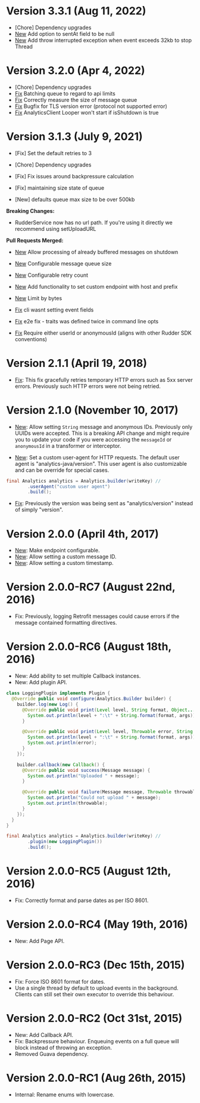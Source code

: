 # Version 3.3.1 (Aug 11, 2022)
- [Chore] Dependency upgrades
- [New](https://github.com/segmentio/analytics-java/pull/345) Add option to sentAt field to be null
- [New](https://github.com/segmentio/analytics-java/pull/349) Add throw interrupted exception when event exceeds 32kb to stop Thread

# Version 3.2.0 (Apr 4, 2022)
- [Chore] Dependency upgrades
- [Fix](https://github.com/segmentio/analytics-java/pull/264) Batching queue to regard to api limits
- [Fix](https://github.com/segmentio/analytics-java/pull/298) Correctly measure the size of message queue
- [Fix](https://github.com/segmentio/analytics-java/pull/304) Bugfix for TLS version error (protocol not supported error)
- [Fix](https://github.com/segmentio/analytics-java/pull/305) AnalyticsClient Looper won't start if isShutdown is true

# Version 3.1.3 (July 9, 2021)

- [Fix] Set the default retries to 3
- [Chore] Dependency upgrades


- [Fix] Fix issues around backpressure calculation

- [Fix] maintaining size state of queue

- [New] defaults queue max size to be over 500kb

**Breaking Changes:**

- RudderService now has no url path. If you're using it directly we recommend using setUploadURL

**Pull Requests Merged:**

- [New](https://github.com/rudderio/analytics-java/pull/192) Allow processing of already buffered messages on shutdown
- [New](https://github.com/rudderio/analytics-java/pull/190) Configurable message queue size
- [New](https://github.com/rudderio/analytics-java/pull/189) Configurable retry count
- [New](https://github.com/rudderio/analytics-java/pull/183) Add functionality to set custom endpoint with host and prefix
- [New](https://github.com/rudderio/analytics-java/pull/178) Limit by bytes

- [Fix](https://github.com/rudderio/analytics-java/pull/223) cli wasnt setting event fields
- [Fix](https://github.com/rudderio/analytics-java/pull/222) e2e fix - traits was defined twice in command line opts
- [Fix](https://github.com/rudderio/analytics-java/pull/221) Require either userId or anonymousId \(aligns with other Rudder SDK conventions\)

# Version 2.1.1 (April 19, 2018)

- [Fix](https://github.com/rudderio/analytics-java/pull/117): This fix gracefully retries temporary HTTP errors such as 5xx server errors. Previously such HTTP errors were not being retried.

# Version 2.1.0 (November 10, 2017)

- [New](https://github.com/rudderio/analytics-java/pull/113): Allow setting `String` message and anonymous IDs. Previously only UUIDs were accepted. This is a breaking API change and might require you to update your code if you were accessing the `messageId` or `anonymousId` in a transformer or interceptor.

- [New](https://github.com/rudderio/analytics-java/pull/109): Set a custom user-agent for HTTP requests. The default user agent is "analytics-java/version". This user agent is also customizable and can be override for special cases.

```java
final Analytics analytics = Analytics.builder(writeKey) //
        .userAgent("custom user agent")
        .build();
```

- [Fix](https://github.com/rudderio/analytics-java/pull/112): Previously the version was being sent as "analytics/version" instead of simply "version".

# Version 2.0.0 (April 4th, 2017)

- [New](https://github.com/rudderio/analytics-java/pull/99): Make endpoint configurable.
- [New](https://github.com/rudderio/analytics-java/pull/101): Allow setting a custom message ID.
- [New](https://github.com/rudderio/analytics-java/pull/58): Allow setting a custom timestamp.

# Version 2.0.0-RC7 (August 22nd, 2016)

- Fix: Previously, logging Retrofit messages could cause errors if the message contained formatting directives.

# Version 2.0.0-RC6 (August 18th, 2016)

- New: Add ability to set multiple Callback instances.
- New: Add plugin API.

```java
class LoggingPlugin implements Plugin {
  @Override public void configure(Analytics.Builder builder) {
    builder.log(new Log() {
      @Override public void print(Level level, String format, Object... args) {
        System.out.println(level + ":\t" + String.format(format, args));
      }

      @Override public void print(Level level, Throwable error, String format, Object... args) {
        System.out.println(level + ":\t" + String.format(format, args));
        System.out.println(error);
      }
    });

    builder.callback(new Callback() {
      @Override public void success(Message message) {
        System.out.println("Uploaded " + message);
      }

      @Override public void failure(Message message, Throwable throwable) {
        System.out.println("Could not upload " + message);
        System.out.println(throwable);
      }
    });
  }
}

final Analytics analytics = Analytics.builder(writeKey) //
        .plugin(new LoggingPlugin())
        .build();
```

# Version 2.0.0-RC5 (August 12th, 2016)

- Fix: Correctly format and parse dates as per ISO 8601.

# Version 2.0.0-RC4 (May 19th, 2016)

- New: Add Page API.

# Version 2.0.0-RC3 (Dec 15th, 2015)

- Fix: Force ISO 8601 format for dates.
- Use a single thread by default to upload events in the background. Clients can still set their own executor to override this behaviour.

# Version 2.0.0-RC2 (Oct 31st, 2015)

- New: Add Callback API.
- Fix: Backpressure behaviour. Enqueuing events on a full queue will block instead of throwing an exception.
- Removed Guava dependency.

# Version 2.0.0-RC1 (Aug 26th, 2015)

- Internal: Rename enums with lowercase.
